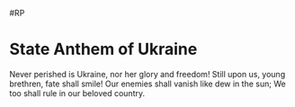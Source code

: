#RP
# State Anthem of Ukraine

Never perished is Ukraine, nor her glory and freedom!
Still upon us, young brethren, fate shall smile!
Our enemies shall vanish like dew in the sun;
We too shall rule in our beloved country.
